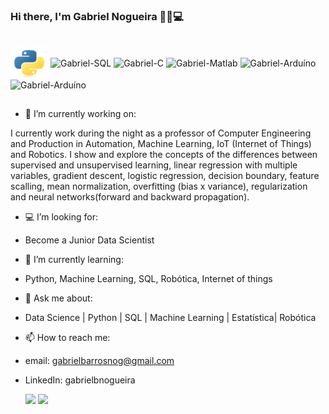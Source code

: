 ### Hi there, I'm Gabriel Nogueira  👨‍💻💻

<div style="display: inline_block"><br>
<img align="center" alt="Gabriel-Python" height="50" width="60" src="https://raw.githubusercontent.com/devicons/devicon/master/icons/python/python-original.svg">
<img align="center" alt="Gabriel-SQL" height="50" width="60" src="https://cdn.jsdelivr.net/gh/devicons/devicon/icons/mysql/mysql-original-wordmark.svg">
<img align="center" alt="Gabriel-C" height="50" width="60" src="https://cdn.jsdelivr.net/gh/devicons/devicon/icons/c/c-plain.svg">
<img align="center" alt="Gabriel-Matlab" height="50" width="60" src="https://cdn.jsdelivr.net/gh/devicons/devicon/icons/matlab/matlab-original.svg">
<img align="center" alt="Gabriel-Arduíno" height="50" width="60" src="https://camo.githubusercontent.com/3ef02cae8ad75729d37bb1f2149403df75bd446355b1e55f502c0f709272d1f6/68747470733a2f2f75706c6f61642e77696b696d656469612e6f72672f77696b6970656469612f636f6d6d6f6e732f622f62362f466f727472616e2e706e67">
<img align="center" alt="Gabriel-Arduíno" height="50" width="60" src="https://cdn.jsdelivr.net/gh/devicons/devicon/icons/arduino/arduino-original.svg">
</div>

##

- 🔭 I’m currently working on:

I currently work during the night as a professor of Computer Engineering and Production in Automation, Machine Learning,
IoT (Internet of Things) and Robotics. I show and explore the concepts of the differences between supervised and unsupervised learning,
linear regression with multiple variables, gradient descent, logistic regression, decision boundary, feature scalling,
mean normalization, overfitting (bias x variance), regularization and neural networks(forward and backward propagation).

-  💻 I’m looking for:
-  Become a Junior Data Scientist

- 🌱 I’m currently learning:
- Python, Machine Learning, SQL, Robótica, Internet of things

- 💬 Ask me about:
- Data Science | Python | SQL | Machine Learning | Estatística| Robótica

- 📫 How to reach me:
- email: gabrielbarrosnog@gmail.com
- LinkedIn: gabrielbnogueira

  <a href = "mailto:gabrielbarrosnog@gmail.com"><img src="https://img.shields.io/badge/-Gmail-%23333?style=for-the-badge&logo=gmail&logoColor=white" target="_blank"></a>
  <a href="https://www.linkedin.com/in/gabrielbnogueira/" target="_blank"><img src="https://img.shields.io/badge/-LinkedIn-%230077B5?style=for-the-badge&logo=linkedin&logoColor=white" target="_blank"></a> 

##  
  
